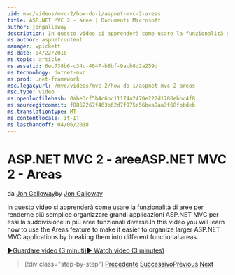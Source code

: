 ```yaml
---
uid: mvc/videos/mvc-2/how-do-i/aspnet-mvc-2-areas
title: ASP.NET MVC 2 - aree | Documenti Microsoft
author: jongalloway
description: In questo video si apprenderà come usare la funzionalità di aree per renderne più semplice organizzare applicazioni ASP.NET MVC di grandi dimensioni suddividendo li in diversi funct...
ms.author: aspnetcontent
manager: wpickett
ms.date: 04/22/2010
ms.topic: article
ms.assetid: 6ec738b6-c34c-4647-b8bf-9acb8d2a259d
ms.technology: dotnet-mvc
ms.prod: .net-framework
msc.legacyurl: /mvc/videos/mvc-2/how-do-i/aspnet-mvc-2-areas
msc.type: video
ms.openlocfilehash: 0abe3cf5b4c6bc11174a2470e222d1780ebbc4f8
ms.sourcegitcommit: f8852267f463b62d7f975e56bea9aa3f68fbbdeb
ms.translationtype: MT
ms.contentlocale: it-IT
ms.lasthandoff: 04/06/2018
---
```

<a name="aspnet-mvc-2---areas"></a><span data-ttu-id="1f572-103">ASP.NET MVC 2 - aree</span><span class="sxs-lookup"><span data-stu-id="1f572-103">ASP.NET MVC 2 - Areas</span></span>
====================
<span data-ttu-id="1f572-104">da [Jon Galloway](https://github.com/jongalloway)</span><span class="sxs-lookup"><span data-stu-id="1f572-104">by [Jon Galloway](https://github.com/jongalloway)</span></span>

<span data-ttu-id="1f572-105">In questo video si apprenderà come usare la funzionalità di aree per renderne più semplice organizzare grandi applicazioni ASP.NET MVC per essi la suddivisione in più aree funzionali diverse.</span><span class="sxs-lookup"><span data-stu-id="1f572-105">In this video you will learn how to use the Areas feature to make it easier to organize larger ASP.NET MVC applications by breaking them into different functional areas.</span></span>

[<span data-ttu-id="1f572-106">&#9654;Guardare video (3 minuti)</span><span class="sxs-lookup"><span data-stu-id="1f572-106">&#9654; Watch video (3 minutes)</span></span>](https://channel9.msdn.com/Blogs/ASP-NET-Site-Videos/aspnet-mvc-2-areas)

> [!div class="step-by-step"]
> <span data-ttu-id="1f572-107">[Precedente](mvc2-template-customization.md)
> [Successivo](aspnet-mvc-2-render-action.md)</span><span class="sxs-lookup"><span data-stu-id="1f572-107">[Previous](mvc2-template-customization.md)
[Next](aspnet-mvc-2-render-action.md)</span></span>
